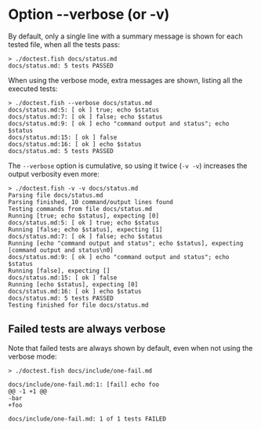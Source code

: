 # Option --verbose (or -v)

By default, only a single line with a summary message is shown for each tested file, when all the tests pass:

    > ./doctest.fish docs/status.md
    docs/status.md: 5 tests PASSED

When using the verbose mode, extra messages are shown, listing all the executed tests:

    > ./doctest.fish --verbose docs/status.md
    docs/status.md:5: [ ok ] true; echo $status
    docs/status.md:7: [ ok ] false; echo $status
    docs/status.md:9: [ ok ] echo "command output and status"; echo $status
    docs/status.md:15: [ ok ] false
    docs/status.md:16: [ ok ] echo $status
    docs/status.md: 5 tests PASSED

The `--verbose` option is cumulative, so using it twice (`-v -v`) increases the output verbosity even more:

    > ./doctest.fish -v -v docs/status.md
    Parsing file docs/status.md
    Parsing finished, 10 command/output lines found
    Testing commands from file docs/status.md
    Running [true; echo $status], expecting [0]
    docs/status.md:5: [ ok ] true; echo $status
    Running [false; echo $status], expecting [1]
    docs/status.md:7: [ ok ] false; echo $status
    Running [echo "command output and status"; echo $status], expecting [command output and status\n0]
    docs/status.md:9: [ ok ] echo "command output and status"; echo $status
    Running [false], expecting []
    docs/status.md:15: [ ok ] false
    Running [echo $status], expecting [0]
    docs/status.md:16: [ ok ] echo $status
    docs/status.md: 5 tests PASSED
    Testing finished for file docs/status.md

## Failed tests are always verbose

Note that failed tests are always shown by default, even when not using the verbose mode:

    > ./doctest.fish docs/include/one-fail.md
    
    docs/include/one-fail.md:1: [fail] echo foo
    @@ -1 +1 @@
    -bar
    +foo
    
    docs/include/one-fail.md: 1 of 1 tests FAILED
